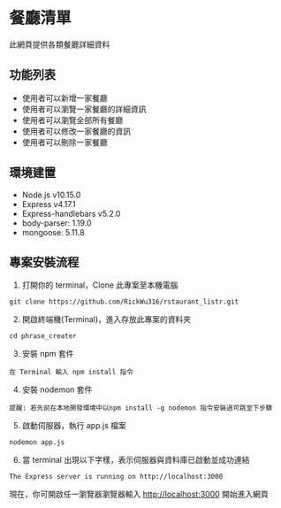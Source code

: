 # 餐廳清單

此網頁提供各類餐廳詳細資料

## 功能列表

* 使用者可以新增一家餐廳
* 使用者可以瀏覽一家餐廳的詳細資訊
* 使用者可以瀏覽全部所有餐廳
* 使用者可以修改一家餐廳的資訊
* 使用者可以刪除一家餐廳

## 環境建置
* Node.js v10.15.0
* Express v4.17.1
* Express-handlebars v5.2.0
* body-parser: 1.19.0
* mongoose: 5.11.8
 

## 專案安裝流程

1. 打開你的 terminal，Clone 此專案至本機電腦

```
git clone https://github.com/RickWu316/rstaurant_listr.git
```

2. 開啟終端機(Terminal)，進入存放此專案的資料夾

```
cd phrase_creater
```

3. 安裝 npm 套件

```
在 Terminal 輸入 npm install 指令
```

4. 安裝 nodemon 套件

```
提醒: 若先前在本地開發環境中以npm install -g nodemon 指令安裝過可跳至下步驟
```

5. 啟動伺服器，執行 app.js 檔案

```
nodemon app.js
```

6. 當 terminal 出現以下字樣，表示伺服器與資料庫已啟動並成功連結

```
The Express server is running on http://localhost:3000

```

現在，你可開啟任一瀏覽器瀏覽器輸入 [http://localhost:3000](http://localhost:3000) 開始進入網頁
